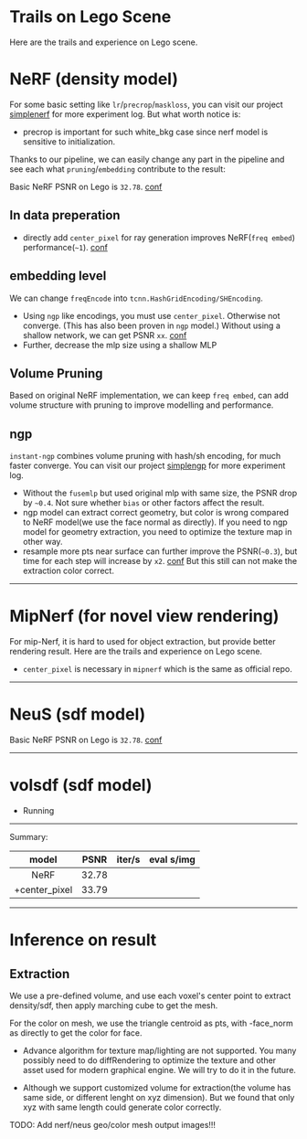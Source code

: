 # Trails on Lego Scene
Here are the trails and experience on Lego scene.


# NeRF (density model)

For some basic setting like `lr`/`precrop`/`maskloss`, you can visit our project [simplenerf](http://github.com/TencentARC/simplenerf) for more experiment log.
But what worth notice is:
- precrop is important for such white_bkg case since nerf model is sensitive to initialization.

Thanks to our pipeline, we can easily change any part in the pipeline and see each what `pruning`/`embedding` contribute to the result:

Basic NeRF PSNR on Lego is `32.78`. [conf](../configs/expr/NeRF/lego/nerf_lego_nerf.yaml)

## In data preperation
- directly add `center_pixel` for ray generation improves NeRF(`freq embed`) performance(`~1`).  [conf](../configs/expr/NeRF/lego/trails/nerf_lego_nerf_centerpixel.yaml)

## embedding level
We can change `freqEncode` into `tcnn.HashGridEncoding/SHEncoding`.

- Using `ngp` like encodings, you must use `center_pixel`. Otherwise not converge. (This has also been proven in `ngp` model.)
Without using a shallow network, we can get PSNR `xx`. [conf](../configs/expr/NeRF/lego/trails/nerf_lego_nerf_ngpembed_centerpixel.yaml)
- Further, decrease the mlp size using a shallow MLP


## Volume Pruning
Based on original NeRF implementation, we can keep `freq embed`, can add volume structure with pruning to improve modelling and performance.


## ngp
`instant-ngp` combines volume pruning with hash/sh encoding, for much faster converge.
You can visit our project [simplengp](http://github.com/TencentARC/simplengp) for more experiment log.

- Without the `fusemlp` but used original mlp with same size, the PSNR drop by `~0.4`. Not sure whether `bias` or other factors affect the result.
- ngp model can extract correct geometry, but color is wrong compared to NeRF model(we use the face normal as directly). If you need to ngp model for
geometry extraction, you need to optimize the texture map in other way.
- resample more pts near surface can further improve the PSNR(`~0.3`), but time for each step will increase by `x2`. [conf](../configs/expr/NeRF/lego/trails/nerf_lego_nerf_ngp_resample.yaml)
But this still can not make the extraction color correct.


------------------------------------------------------------------------------------------------------------



# MipNerf (for novel view rendering)
For mip-Nerf, it is hard to used for object extraction, but provide better rendering result.
Here are the trails and experience on Lego scene.

- `center_pixel` is necessary in `mipnerf` which is the same as official repo.


------------------------------------------------------------------------------------------------------------



# NeuS (sdf model)

Basic NeRF PSNR on Lego is `32.78`. [conf](../configs/expr/NeRF/lego/nerf_lego_nerf.yaml)

------------------------------------------------------------------------------------------------------------


# volsdf (sdf model)

- Running


------------------------------------------------------------------------------------------------------------
Summary:

|          model            | PSNR  |  iter/s | eval s/img |
|:-------------------------:|:-----:|:-------:|:----------:|
| NeRF                      | 32.78 |
|+center_pixel              | 33.79 |


------------------------------------------------------------------------------------------------------------

# Inference on result

## Extraction
We use a pre-defined volume, and use each voxel's center point to extract density/sdf, then apply marching cube
to get the mesh.

For the color on mesh, we use the triangle centroid as pts, with -face_norm as directly to get the color for face.

- Advance algorithm for texture map/lighting are not supported. You many possibly need to do diffRendering to optimize
the texture and other asset used for modern graphical engine. We will try to do it in the future.

- Although we support customized volume for extraction(the volume has same side, or different lenght on xyz dimension).
But we found that only xyz with same length could generate color correctly.

TODO: Add nerf/neus geo/color mesh output images!!!
